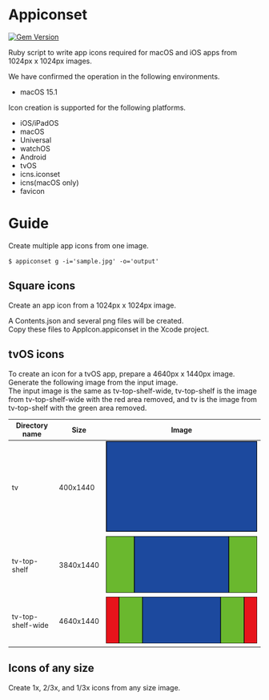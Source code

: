 


# Appiconset

[![Gem Version](https://badge.fury.io/rb/appiconset.svg)](https://badge.fury.io/rb/appiconset)

Ruby script to write app icons required for macOS and iOS apps from 1024px x 1024px images.

We have confirmed the operation in the following environments.
* macOS 15.1

Icon creation is supported for the following platforms.
* iOS/iPadOS
* macOS
* Universal
* watchOS
* Android
* tvOS
* icns.iconset
* icns(macOS only)
* favicon

# Guide

Create multiple app icons from one image.

```
$ appiconset g -i='sample.jpg' -o='output'   
```

## Square icons

Create an app icon from a 1024px x 1024px image.

A Contents.json and several png files will be created.  
Copy these files to AppIcon.appiconset in the Xcode project.


## tvOS icons

To create an icon for a tvOS app, prepare a 4640px x 1440px image.  
Generate the following image from the input image.  
The input image is the same as tv-top-shelf-wide, tv-top-shelf is the image from tv-top-shelf-wide with the red area removed, and tv is the image from tv-top-shelf with the green area removed.

| Directory name | Size | Image |
|--|--|--|
| tv | 400x1440 | ![tv](sample/tv/Icon@2x.png) |
| tv-top-shelf | 3840x1440 | ![tv-top-shelf](sample/tv-top-shelf/Icon@2x.png)|
| tv-top-shelf-wide | 4640x1440 |![tv-top-shelf-wide](sample/tv-top-shelf-wide/Icon@2x.png) |


## Icons of any size

Create 1x, 2/3x, and 1/3x icons from any size image.